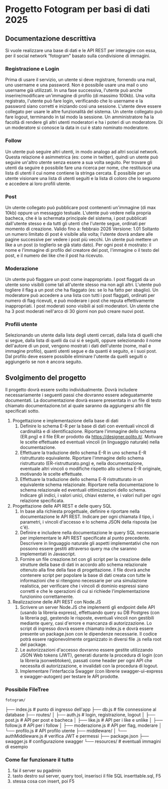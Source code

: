 # Progetto Fotogram per basi di dati 2025

## Documentazione descrittiva 
Si vuole realizzare una base di dati e le API REST per interagire con essa, per il social network “fotogram”
basato sulla condivisione di immagini.
### Registrazione e Login
Prima di usare il servizio, un utente si deve registrare, fornendo una mail, uno username e una password.
Non è possibile usare una mail o uno username già utilizzati. In una fase successiva, l'utente può anche
inserire/modificare un'immagine di profilo (di massimo 100kb). Una volta registrato, l'utente può fare
login, verificando che lo username e la password siano corretti e iniziando così una sessione. L'utente
deve essere collegato per usare le altre funzionalità del sistema. Un utente collegato può fare logout,
terminando in tal modo la sessione. Un amministratore ha la facoltà di rendere gli altri utenti moderatori
e ha i poteri di un moderatore. Di un moderatore si conosce la data in cui è stato nominato moderatore.
### Follow
Un utente può seguire altri utenti, in modo analogo ad altri social network. Questa relazione è
asimmetrica (es: come in twitter), quindi un utente può seguire un'altro utente senza essere a sua volta
seguito. Per trovare gli utenti da seguire è possibile fare una ricerca per nome, che restituisce una lista di
utenti il cui nome contiene la stringa cercata. È possibile per un utente visionare una lista di utenti seguiti
e la lista di coloro che lo seguono e accedere ai loro profili utente.
### Post
Un utente collegato può pubblicare post contenenti un'immagine (di max 10kb) oppure un messaggio
testuale. L'utente può vedere nella propria bacheca, che è la schermata principale del sistema, i post
pubblicati dall'utente stesso e da tutti gli utenti che l'utente segue, ordinati per momento di creazione.
Valido fino a: febbraio 2026 Versione: 1.01
Soltanto un numero limitato di post è visibile alla volta; l'utente dovrà andare alle pagine successive per
vedere i post più vecchi. Un utente può mettere un like a un post (o toglierlo se già stato dato). Per ogni
post è mostrato: il nome e l'immagine di profilo del creatore del post, l'immagine o il testo del post, e il
numero dei like che il post ha ricevuto.
### Moderazione
Un utente può flaggare un post come inappropriato. I post flaggati da un utente sono visibili come tali
all'utente stesso ma non agli altri. L'utente può togliere il flag a un post che ha flaggato (es: se lo ha fatto
per sbaglio). Un moderatore può accedere a una lista con tutti i post flaggati, ordinati per numero di flag
ricevuti, e può moderare i post che reputa effettivamente inappropriati. I post moderati sono visibili ai
soli moderatori. Un utente che ha 3 post moderati nell'arco di 30 giorni non può creare nuovi post.
### Profili utente
Selezionando un utente dalla lista degli utenti cercati, dalla lista di quelli che si segue, dalla lista di quelli
da cui si è seguiti, oppure selezionando il nome dell'autore di un post, vengono mostrati i dati dell'utente
(nome, mail e immagine profilo), quanti utenti segue e da quanti è seguito, e i suoi post. Dal profilo deve
essere possibile eliminare l'utente da quelli seguiti o aggiungerlo se non è ancora seguito.
## Svolgimento del progetto
Il progetto dovrà essere svolto individualmente. Dovrà includere necessariamente i seguenti passi che
dovranno essere adeguatamente documentati. La documentazione dovrà essere presentata in un file di
testo chiamato documentazione.txt al quale saranno da aggiungersi altri file specificati sotto.
1. Progettazione e implementazione della base di dati
    1. Definire lo schema E-R per la base di dati con eventuali vincoli di cardinalità e di identificazione. Riportare l'immagine dello schema (ER.png) e il file ER.er prodotto da https://designer.polito.it/. Motivare le scelte effettuate ed eventuali vincoli (in linguaggio naturale) nella documentazione.
    2. Effettuare la traduzione dello schema E-R in uno schema E-R ristrutturato equivalente. Riportare l'immagine dello schema ristrutturato (ER-ristrutturato.png) e, nella documentazione, eventuale altri vincoli o modifiche rispetto allo schema E-R originale, motivando le scelte effettuate.
    3. Effettuare la traduzione dello schema E-R ristrutturato in un equivalente schema relazionale. Riportare nella documentazione lo schema relazionale ed eventuali ottimizzazioni dello schema. Indicare gli indici, i valori unici, chiavi esterne, e i valori null per ogni relazione specificata.
2. Progettazione delle API REST e delle query SQL
    1. In base alla richiesta progettuale, definire e riportare nella documentazione le API REST. Indicare per ogni chiamata il tipo, i parametri, i vincoli d'accesso e lo schema JSON della risposta (se c'è).
    2. Definire e includere nella documentazione le query SQL necessarie per implementare le API REST specificate al punto precedente. Descrivere in linguaggio naturale gli aspetti implementativi che non possono essere gestiti attraverso query ma che saranno implementati in Javascript.
    3. Fornire un file creazione.txt con gli script per la creazione delle strutture della base di dati in accordo allo schema relazionale ottenuto alla fine della fase di progettazione. il file dovrà anche contenere script per popolare la base di dati creata con tutte le informazioni che si ritengono necessarie per una simulazione realistica, per verificare che i vincoli di dominio espressi siano corretti e che le operazioni di cui si richiede l'implementazione funzionino correttamente.
3. Realizzazione delle API REST con Node.JS
    1. Scrivere un server Node.JS che implementi gli endpoint delle API (usando la libreria express), effettuando query su DB Postgres (con la libreria pg), gestendo le risposte, eventuali vincoli non gestibili mediante query, casi d'errore e mancanza di autorizzazione. Lo script di ingresso dovrà essere chiamato index.js e dovrà essere presente un package.json con le dipendenze necessarie. Il codice potrà essere ragionevolmente organizzato in diversi file .js nella root del package.
    2. Le autorizzazioni d'accesso dovranno essere gestite utilizzando JSON Web tokens (JWT), generati durante la procedura di login (con la libreria jsonwebtoken), passati come header per ogni API che necessita di autorizzazione, e invalidati con la procedura di logout.
    3. Implementare l'interfaccia Swagger (con librerie swagger-ui-express e swagger-autogen) per testare le API prodotte.

### Possibile FileTree
    fotogram/
├── index.js               # punto di ingresso dell'app
├── db.js                  # file connessione al database
├── routes/
│   ├── auth.js            # login, registrazione, logout
│   ├── post.js            # API per post e bacheca
│   ├── like.js            # API per i like e unlike
│   ├── follow.js          # API per i follow
│   ├── moderazione.js     # API per flag, moderare
│   └── profilo.js         # API profilo utente
├── middleware/
│   └── authMiddleware.js  # verifica JWT e permessi
├── package.json
├── swagger.js             # configurazione swagger
└── resources/             # eventuali immagini di esempio

### Come far funzionare il tutto

1. fai il server su pgadmin
2. tasto destro sul server, query tool, inserisci il file SQL inserttable.sql, F5
3. stessa cosa con insert, poi F5
